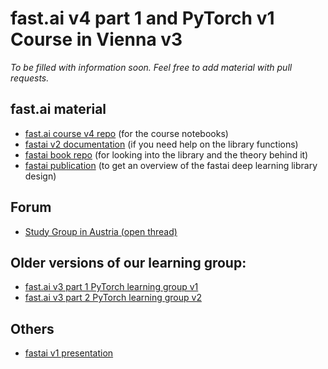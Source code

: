 # fast.ai v4 part 1 and PyTorch v1 Course in Vienna v3
*To be filled with information soon. Feel free to add material with pull requests.*

## fast.ai material
* [fast.ai course v4 repo](https://github.com/fastai/course-v4) (for the course notebooks)
* [fastai v2 documentation](https://dev.fast.ai) (if you need help on the library functions)
* [fastai book repo](https://github.com/fastai/fastbook) (for looking into the library and the theory behind it)
* [fastai publication](https://www.fast.ai/2020/02/13/fastai-A-Layered-API-for-Deep-Learning/) (to get an overview of the fastai deep learning library design)

## Forum
* [Study Group in Austria (open thread)](https://forums.fast.ai/t/study-group-in-austria/26119/10)

## Older versions of our learning group:
* [fast.ai v3 part 1 PyTorch learning group v1](https://github.com/MicPie/fastai-pytorch-course-vienna)
* [fast.ai v3 part 2 PyTorch learning group v2](https://github.com/MicPie/fastai-pytorch-course-vienna-v2)

## Others
* [fastai v1 presentation](https://github.com/MicPie/presentations/blob/master/Presentation_fastai-introduction_29th-VDLM_20190924.pdf)

